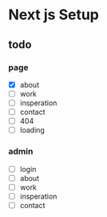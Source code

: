 # Next js Setup

## todo

### page

- [x] about
- [ ] work
- [ ] insperation
- [ ] contact
- [ ] 404
- [ ] loading

### admin

- [ ] login
- [ ] about
- [ ] work
- [ ] insperation
- [ ] contact
